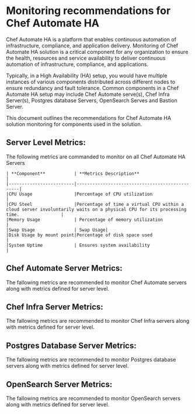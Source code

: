 # Monitoring recommendations for Chef Automate HA


Chef Automate HA is a platform that enables continuous automation of infrastructure, compliance, and application delivery. Monitoring of Chef Automate HA solution is a critical component for any organization to ensure the health, resources and service availability to deliver continuous automation of infrastructure, compliance, and applications.

Typically, in a High Availability (HA) setup, you would have multiple instances of various components distributed across different nodes to ensure redundancy and fault tolerance. Common components in a Chef Automate HA setup may include Chef Automate serve(s), Chef Infra Server(s), Postgres database Servers, OpenSearch Serves and Bastion Server.

This document outlines the recommendations for Chef Automate HA solution monitoring for components used in the solution.

## Server Level Metrics:
The following metrics are commanded to monitor on all Chef Automate HA Servers

    | **Component**           | **Metrics Description**                        |                             
    |-------------------------|------------------------------------------------|  
    |CPU Usage                |Percentage of CPU utilization                   |
    |CPU Steel                |Percentage of time a virtual CPU within a cloud server involuntarily waits on a physical CPU for its processing time.                |
    |Memory Usage             | Percentage of memory utilization               |
    |Swap Usage               | Swap Usage|
    |Disk Usage by mount point|Percentage of disk space used                   |
    |System Uptime            | Ensures system availability                    |

## Chef Automate Server Metrics:
The fallowing metrics are recommended to monitor Chef Automate servers along with metrics defined for server level.

## Chef Infra Server Metrics:
The fallowing metrics are recommended to monitor Chef Infra servers along with metrics defined for server level.

## Postgres Database Server Metrics:
The fallowing metrics are recommended to monitor Postgres database servers along with metrics defined for server level.

## OpenSearch Server Metrics:
The fallowing metrics are recommended to monitor OpenSearch servers along with metrics defined for server level.

